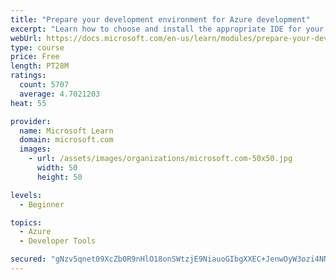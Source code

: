```yaml
---
title: "Prepare your development environment for Azure development"
excerpt: "Learn how to choose and install the appropriate IDE for your requirements to help you build, deploy, monitor, and scale cloud-hosted solutions."
webUrl: https://docs.microsoft.com/en-us/learn/modules/prepare-your-dev-environment-for-azure-development/
type: course
price: Free
length: PT28M
ratings:
  count: 5707
  average: 4.7021203
heat: 55

provider:
  name: Microsoft Learn
  domain: microsoft.com
  images:
    - url: /assets/images/organizations/microsoft.com-50x50.jpg
      width: 50
      height: 50

levels:
  - Beginner

topics:
  - Azure
  - Developer Tools

secured: "gNzv5qnet09XcZb0R9nHlO18onSWtzjE9NiauoGIbgXXEC+JenwOyW3ozi4NNCA+YxafZEqb836FF6ZJITqWoHccL5gQFffZH4cqPMceqtfe/UTq0GUGv2nG0aIiJYPK3o9sL7NbX9avye9NLYWUMFuQlNHi9qGk8KFx+Tl4yFyNXAcE77IMZpEXoUVG0sVDe5deQUe2Uttaern06+I+Zx5I9aqtNbijwOLpRNIYqROe5Vtlf389gdyHmmqd/iYpGc54KcrOgfkQaSTBAk/KDLZ3vGb8MfSFxyeoYVD8KW0ROPucvVF74VYKeYWLpPqtgHuVfoOAUcQaNjhIzqNBs85QMQk8m1Fj+V+GavXbShH1Gj6yneTXPfkkjBQJQDaxHEfad6T7qJzJbAlsfhe+TnARCxc2QVlxncn61d2j7bg=;yvdiLdqCyB5EhPSTu37QUA=="
---
```


